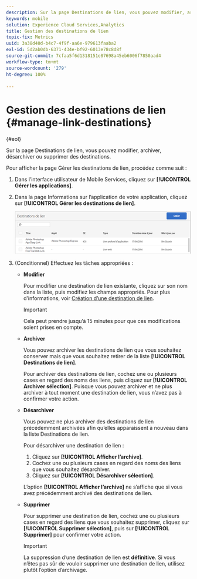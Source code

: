 ```yaml
---
description: Sur la page Destinations de lien, vous pouvez modifier, archiver, ne plus archiver ou supprimer des destinations.
keywords: mobile
solution: Experience Cloud Services,Analytics
title: Gestion des destinations de lien
topic-fix: Metrics
uuid: 3a38d40d-b4c7-4f9f-aa6e-979613faaba2
exl-id: 5d2ab0db-6371-434e-bf92-6013e78c8d8f
source-git-commit: 7cfaa5f6d1318151e87698a45eb6006f7850aad4
workflow-type: tm+mt
source-wordcount: '279'
ht-degree: 100%

---
```


# Gestion des destinations de lien {#manage-link-destinations}

{#eol}

Sur la page Destinations de lien, vous pouvez modifier, archiver, désarchiver ou supprimer des destinations.

Pour afficher la page Gérer les destinations de lien, procédez comme suit :

1. Dans l’interface utilisateur de Mobile Services, cliquez sur **[!UICONTROL Gérer les applications]**.
1. Dans la page Informations sur l’application de votre application, cliquez sur **[!UICONTROL Gérer les destinations de lien]**.

   ![Destinations de lien](assets/link_destinations_list.png)

1. (Conditionnel) Effectuez les tâches appropriées :

   * **Modifier**

      Pour modifier une destination de lien existante, cliquez sur son nom dans la liste, puis modifiez les champs appropriés. Pour plus d’informations, voir [Création d’une destination de lien](/help/using/acquisition-main/c-manage-link-destinations/t-create-new-app-deep-link-destination.md).

      >[!IMPORTANT]
      >
      >Cela peut prendre jusqu’à 15 minutes pour que ces modifications soient prises en compte.

   * **Archiver**

      Vous pouvez archiver les destinations de lien que vous souhaitez conserver mais que vous souhaitez retirer de la liste **[!UICONTROL Destinations de lien]**.

      Pour archiver des destinations de lien, cochez une ou plusieurs cases en regard des noms des liens, puis cliquez sur **[!UICONTROL Archiver sélection]**. Puisque vous pouvez archiver et ne plus archiver à tout moment une destination de lien, vous n’avez pas à confirmer votre action.

   * **Désarchiver**

      Vous pouvez ne plus archiver des destinations de lien précédemment archivées afin qu’elles apparaissent à nouveau dans la liste Destinations de lien.

      Pour désarchiver une destination de lien :

      1. Cliquez sur **[!UICONTROL Afficher l’archive]**.
      1. Cochez une ou plusieurs cases en regard des noms des liens que vous souhaitez désarchiver.
      1. Cliquez sur **[!UICONTROL Désarchiver sélection]**.

      L’option **[!UICONTROL Afficher l’archive]** ne s’affiche que si vous avez précédemment archivé des destinations de lien.

   * **Supprimer**

      Pour supprimer une destination de lien, cochez une ou plusieurs cases en regard des liens que vous souhaitez supprimer, cliquez sur **[!UICONTROL Supprimer sélection]**, puis sur **[!UICONTROL Supprimer]** pour confirmer votre action.

      >[!IMPORTANT]
      >
      >La suppression d’une destination de lien est **définitive**. Si vous n’êtes pas sûr de vouloir supprimer une destination de lien, utilisez plutôt l’option d’archivage.
